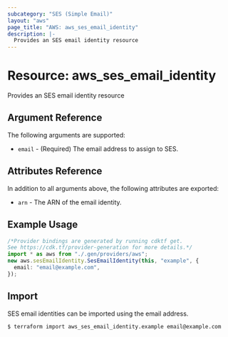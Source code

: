 ```yaml
---
subcategory: "SES (Simple Email)"
layout: "aws"
page_title: "AWS: aws_ses_email_identity"
description: |-
  Provides an SES email identity resource
---
```


# Resource: aws\_ses\_email\_identity

Provides an SES email identity resource

## Argument Reference

The following arguments are supported:

* `email` - (Required) The email address to assign to SES.

## Attributes Reference

In addition to all arguments above, the following attributes are exported:

* `arn` - The ARN of the email identity.

## Example Usage

```typescript
/*Provider bindings are generated by running cdktf get.
See https://cdk.tf/provider-generation for more details.*/
import * as aws from "./.gen/providers/aws";
new aws.sesEmailIdentity.SesEmailIdentity(this, "example", {
  email: "email@example.com",
});

```

## Import

SES email identities can be imported using the email address.

```console
$ terraform import aws_ses_email_identity.example email@example.com
```
